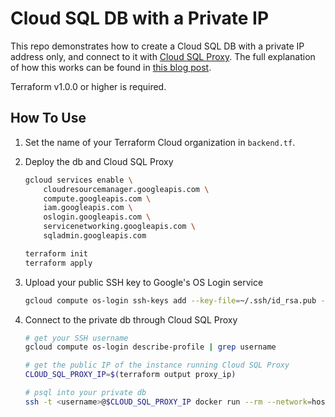 # Cloud SQL DB with a Private IP

This repo demonstrates how to create a Cloud SQL DB with a private IP address
only, and connect to it with [Cloud SQL Proxy](https://cloud.google.com/sql/docs/postgres/sql-proxy). The full explanation of how this works can be found in [this blog post](https://medium.com/@ryanboehning/how-to-deploy-a-cloud-sql-db-with-a-private-ip-only-using-terraform-e184b08eca64).

Terraform v1.0.0 or higher is required.

## How To Use

1. Set the name of your Terraform Cloud organization in `backend.tf`.

2. Deploy the db and Cloud SQL Proxy

    ```bash
    gcloud services enable \
        cloudresourcemanager.googleapis.com \
        compute.googleapis.com \
        iam.googleapis.com \
        oslogin.googleapis.com \
        servicenetworking.googleapis.com \
        sqladmin.googleapis.com

    terraform init
    terraform apply
    ```

3. Upload your public SSH key to Google's OS Login service

    ```bash
    gcloud compute os-login ssh-keys add --key-file=~/.ssh/id_rsa.pub --ttl=365d
    ```

4. Connect to the private db through Cloud SQL Proxy

    ```bash
    # get your SSH username
    gcloud compute os-login describe-profile | grep username

    # get the public IP of the instance running Cloud SQL Proxy
    CLOUD_SQL_PROXY_IP=$(terraform output proxy_ip)

    # psql into your private db
    ssh -t <username>@$CLOUD_SQL_PROXY_IP docker run --rm --network=host -it postgres:13-alpine psql -U postgres -h localhost
    ```
